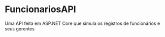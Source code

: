 # FuncionariosAPI
Uma API feita em ASP.NET Core que simula os registros de funcionários e seus gerentes
